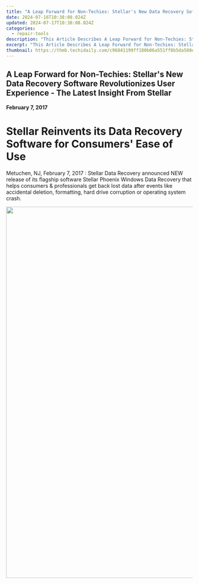 ```yaml
---
title: "A Leap Forward for Non-Techies: Stellar's New Data Recovery Software Revolutionizes User Experience - The Latest Insight From Stellar"
date: 2024-07-16T10:38:08.024Z
updated: 2024-07-17T10:38:08.024Z
categories:
  - repair-tools
description: "This Article Describes A Leap Forward for Non-Techies: Stellar's New Data Recovery Software Revolutionizes User Experience - The Latest Insight From Stellar"
excerpt: "This Article Describes A Leap Forward for Non-Techies: Stellar's New Data Recovery Software Revolutionizes User Experience - The Latest Insight From Stellar"
thumbnail: https://thmb.techidaily.com/c96841199ff180b06a551ff8b5da580eafb5a9f0013849780e2ea631a72bda1d.jpg
---
```


## A Leap Forward for Non-Techies: Stellar's New Data Recovery Software Revolutionizes User Experience - The Latest Insight From Stellar

**February 7, 2017**

# **Stellar Reinvents its Data Recovery Software for Consumers' Ease of Use**

Metuchen, NJ, February 7, 2017 : Stellar Data Recovery announced NEW release of its flagship software Stellar Phoenix Windows Data Recovery that helps consumers & professionals get back lost data after events like accidental deletion, formatting, hard drive corruption or operating system crash.


<ins class="adsbygoogle"
     style="display:block"
     data-ad-format="autorelaxed"
     data-ad-client="ca-pub-7571918770474297"
     data-ad-slot="1223367746"></ins>



<ins class="adsbygoogle"
     style="display:block"
     data-ad-client="ca-pub-7571918770474297"
     data-ad-slot="8358498916"
     data-ad-format="auto"
     data-full-width-responsive="true"></ins>



<!-- affiliate ads begin -->
<a href="https://lightailing.sjv.io/c/5597632/1725213/17190" target="_top" id="1725213"><img src="//a.impactradius-go.com/display-ad/17190-1725213" border="0" alt="" width="1000" height="1000"/></a><img height="0" width="0" src="https://imp.pxf.io/i/5597632/1725213/17190" style="position:absolute;visibility:hidden;" border="0" />
<!-- affiliate ads end -->